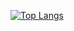 <!-- Top Languages Card -->
[![Top Langs](https://github-readme-stats.vercel.app/api/top-langs/?username=Diego-AVZ&layout=compact&theme=radical)](https://github.com/anuraghazra/github-readme-stats)
